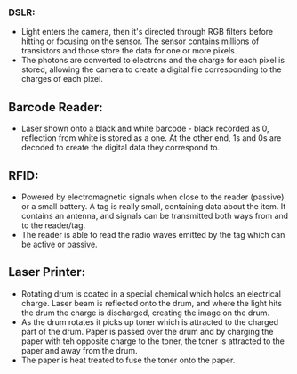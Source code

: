 ### DSLR:
- Light enters the camera, then it's directed through RGB filters before hitting or focusing on the sensor. The sensor contains millions of transistors and those store the data for one or more pixels. 
- The photons are converted to electrons and the charge for each pixel is stored, allowing the camera to create a digital file corresponding to the charges of each pixel.

## Barcode Reader:
- Laser shown onto a black and white barcode - black recorded as 0, reflection from white is stored as a one. At the other end, 1s and 0s are decoded to create the digital data they correspond to.

## RFID:
- Powered by electromagnetic signals when close to the reader (passive) or a small battery. A tag is really small, containing data about the item. It contains an antenna, and signals can be transmitted both ways from and to the reader/tag. 
- The reader is able to read the radio waves emitted by the tag which can be active or passive.

## Laser Printer:
- Rotating drum is coated in a special chemical which holds an electrical charge. Laser beam is reflected onto the drum, and where the light hits the drum the charge is discharged, creating the image on the drum. 
- As the drum rotates it picks up toner which is attracted to the charged part of the drum. Paper is passed over the drum and by charging the paper with teh opposite charge to the toner, the toner is attracted to the paper and away from the drum.
- The paper is heat treated to fuse the toner onto the paper.